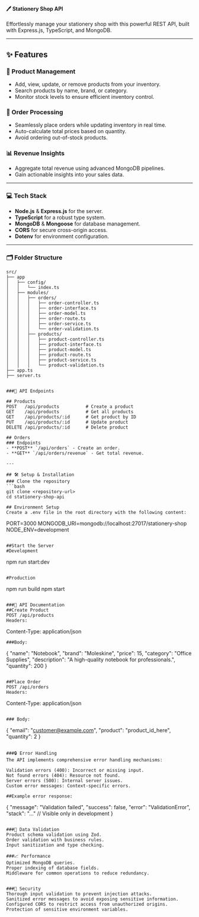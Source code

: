 #### 🖊️ Stationery Shop API

Effortlessly manage your stationery shop with this powerful REST API, built with Express.js, TypeScript, and MongoDB.

---

## ✨ Features

### 🎨 Product Management
- Add, view, update, or remove products from your inventory.
- Search products by name, brand, or category.
- Monitor stock levels to ensure efficient inventory control.

### 🛒 Order Processing
- Seamlessly place orders while updating inventory in real time.
- Auto-calculate total prices based on quantity.
- Avoid ordering out-of-stock products.

### 📊 Revenue Insights
- Aggregate total revenue using advanced MongoDB pipelines.
- Gain actionable insights into your sales data.

---

### 💻 Tech Stack

- **Node.js** & **Express.js** for the server.
- **TypeScript** for a robust type system.
- **MongoDB** & **Mongoose** for database management.
- **CORS** for secure cross-origin access.
- **Dotenv** for environment configuration.

---

### 🗂️ Folder Structure

```plaintext
src/
├── app
│   ├── config/
│   │   └── index.ts
│   ├── modules/
│   │   ├── orders/
│   │   │   ├── order-controller.ts
│   │   │   ├── order-interface.ts
│   │   │   ├── order-model.ts
│   │   │   ├── order-route.ts
│   │   │   ├── order-service.ts
│   │   │   └── order-validation.ts
│   │   ├── products/
│   │   │   ├── product-controller.ts
│   │   │   ├── product-interface.ts
│   │   │   ├── product-model.ts
│   │   │   ├── product-route.ts
│   │   │   ├── product-service.ts
│   │   │   └── product-validation.ts
├── app.ts
├── server.ts


###🚦 API Endpoints

## Products
POST   /api/products          # Create a product
GET    /api/products          # Get all products
GET    /api/products/:id      # Get product by ID
PUT    /api/products/:id      # Update product
DELETE /api/products/:id      # Delete product

## Orders
### Endpoints
- **POST** `/api/orders` - Create an order.
- **GET** `/api/orders/revenue` - Get total revenue.

---

## 🛠️ Setup & Installation
### Clone the repository
```bash
git clone <repository-url>
cd stationery-shop-api

## Environment Setup
Create a .env file in the root directory with the following content:

```
PORT=3000
MONGODB_URI=mongodb://localhost:27017/stationery-shop
NODE_ENV=development
```

##Start the Server
#Development
```
npm run start:dev
```

#Production
```
npm run build
npm start
```

###📝 API Documentation
##Create Product
POST /api/products
Headers:
```
Content-Type: application/json

```
###Body:
```
{
  "name": "Notebook",
  "brand": "Moleskine",
  "price": 15,
  "category": "Office Supplies",
  "description": "A high-quality notebook for professionals.",
  "quantity": 200
}

```

##Place Order
POST /api/orders
Headers:
```
Content-Type: application/json

```

### Body:
```
{
  "email": "customer@example.com",
  "product": "product_id_here",
  "quantity": 2
}

```

###🔒 Error Handling
The API implements comprehensive error handling mechanisms:

Validation errors (400): Incorrect or missing input.
Not found errors (404): Resource not found.
Server errors (500): Internal server issues.
Custom error messages: Context-specific errors.

##Example error response:

```

{
  "message": "Validation failed",
  "success": false,
  "error": "ValidationError",
  "stack": "..." // Visible only in development
}

```

###🧪 Data Validation
Product schema validation using Zod.
Order validation with business rules.
Input sanitization and type checking.

###📈 Performance
Optimized MongoDB queries.
Proper indexing of database fields.
Middleware for common operations to reduce redundancy.


###🔐 Security
Thorough input validation to prevent injection attacks.
Sanitized error messages to avoid exposing sensitive information.
Configured CORS to restrict access from unauthorized origins.
Protection of sensitive environment variables.
